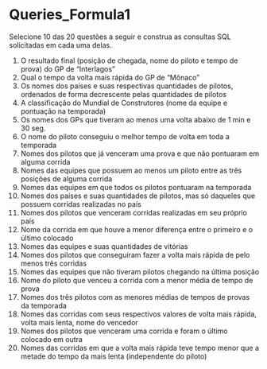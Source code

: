 # Queries_Formula1

Selecione 10 das 20 questões a seguir e construa as consultas SQL solicitadas
em cada uma delas.
1) O resultado final (posição de chegada, nome do piloto e tempo de prova) do
GP de “Interlagos”
2) Qual o tempo da volta mais rápida do GP de “Mônaco”
3) Os nomes dos países e suas respectivas quantidades de pilotos, ordenados
de forma decrescente pelas quantidades de pilotos
4) A classificação do Mundial de Construtores (nome da equipe e pontuação na
temporada)
5) Os nomes dos GPs que tiveram ao menos uma volta abaixo de 1 min e 30
seg.
6) O nome do piloto conseguiu o melhor tempo de volta em toda a temporada
7) Nomes dos pilotos que já venceram uma prova e que não pontuaram em
alguma corrida
8) Nomes das equipes que possuem ao menos um piloto entre as três posições
de alguma corrida
9) Nomes das equipes em que todos os pilotos pontuaram na temporada
10) Nomes dos países e suas quantidades de pilotos, mas só daqueles que
possuem corridas realizadas no país
11) Nomes dos pilotos que venceram corridas realizadas em seu próprio país
12) Nome da corrida em que houve a menor diferença entre o primeiro e o último
colocado 
13) Nomes das equipes e suas quantidades de vitórias
14) Nomes dos pilotos que conseguiram fazer a volta mais rápida de pelo menos
três corridas
15) Nomes das equipes que não tiveram pilotos chegando na última posição
16) Nome do piloto que venceu a corrida com a menor média de tempo de prova
17) Nomes dos três pilotos com as menores médias de tempos de provas da
temporada
18) Nomes das corridas com seus respectivos valores de volta mais rápida, volta
mais lenta, nome do vencedor
19) Nomes dos pilotos que venceram uma corrida e foram o último colocado em
outra
20) Nomes das corridas em que a volta mais rápida teve tempo menor que a
metade do tempo da mais lenta (independente do piloto)
